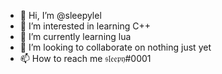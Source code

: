 - 👋 Hi, I’m @sleepylel
- 👀 I’m interested in learning C++
- 🌱 I’m currently learning lua
- 💞️ I’m looking to collaborate on nothing just yet
- 📫 How to reach me 𝔰𝔩𝔢𝔢𝔭𝔶#0001

<!---
sleepylel/sleepylel is a ✨ special ✨ repository because its `README.md` (this file) appears on your GitHub profile.
You can click the Preview link to take a look at your changes.
--->

